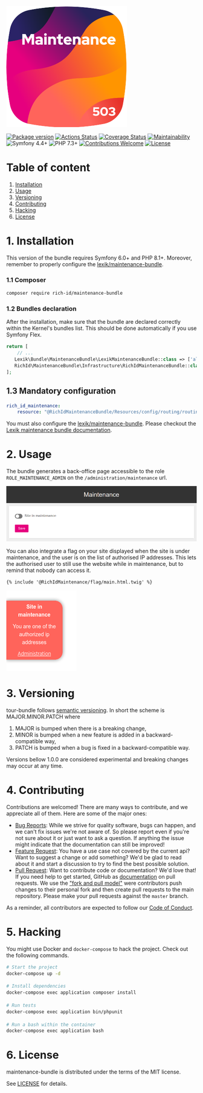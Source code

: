 ![Logo](.github/maintenance-bundle.svg)

[![Package version](https://img.shields.io/packagist/v/rich-id/maintenance-bundle)](https://packagist.org/packages/rich-id/maintenance-bundle)
[![Actions Status](https://github.com/rich-id/maintenance-bundle/workflows/Tests/badge.svg)](https://github.com/rich-id/maintenance-bundle/actions)
[![Coverage Status](https://coveralls.io/repos/github/rich-id/maintenance-bundle/badge.svg?branch=master)](https://coveralls.io/github/rich-id/maintenance-bundle?branch=master)
[![Maintainability](https://api.codeclimate.com/v1/badges/af5513a99208495d8c40/maintainability)](https://codeclimate.com/github/rich-id/maintenance-bundle/maintainability)
![Symfony 4.4+](https://img.shields.io/badge/Symfony-4.4+-000000)
![PHP 7.3+](https://img.shields.io/badge/PHP-7.3+-858ebb.svg)
[![Contributions Welcome](https://img.shields.io/badge/contributions-welcome-brightgreen.svg?style=flat)](https://github.com/rich-id/maintenance-bundle/issues)
[![License](https://img.shields.io/badge/license-MIT-blue.svg)](LICENSE)

# Table of content

1. [Installation](#1-installation)
2. [Usage](#2-usage)
3. [Versioning](#3-versioning)
4. [Contributing](#4-contributing)
5. [Hacking](#5-hacking)
6. [License](#6-license)

# 1. Installation

This version of the bundle requires Symfony 6.0+ and PHP 8.1+. Moreover, remember to properly configure the [lexik/maintenance-bundle](https://packagist.org/packages/lexik/maintenance-bundle).

### 1.1 Composer

```bash
composer require rich-id/maintenance-bundle
```

### 1.2 Bundles declaration

After the installation, make sure that the bundle are declared correctly within the Kernel's bundles list. This should be done automatically if you use Symfony Flex.

```php
return [
    // ...
   Lexik\Bundle\MaintenanceBundle\LexikMaintenanceBundle::class => ['all' => true],
   RichId\MaintenanceBundle\Infrastructure\RichIdMaintenanceBundle::class => ['all' => true],
];
```


## 1.3 Mandatory configuration



```yaml
rich_id_maintenance:
    resource: "@RichIdMaintenanceBundle/Resources/config/routing/routing.xml"
```

You must also configure the [lexik/maintenance-bundle](https://packagist.org/packages/lexik/maintenance-bundle). Please checkout the [Lexik maintenance bundle documentation](https://github.com/lexik/LexikMaintenanceBundle/blob/master/Resources/doc/index.md).


# 2. Usage

The bundle generates a back-office page accessible to the role `ROLE_MAINTENANCE_ADMIN` on the `/administration/maintenance` url.

![Admin](.github/images/admin.png)

You can also integrate a flag on your site displayed when the site is under maintenance, and the user is on the list of authorised IP addresses. This lets the authorised user to still use the website while in maintenance, but to remind that nobody can access it.

```html
{% include '@RichIdMaintenance/flag/main.html.twig' %}
```

![Admin](.github/images/flag.png)


# 3. Versioning

tour-bundle follows [semantic versioning](https://semver.org/). In short the scheme is MAJOR.MINOR.PATCH where
1. MAJOR is bumped when there is a breaking change,
2. MINOR is bumped when a new feature is added in a backward-compatible way,
3. PATCH is bumped when a bug is fixed in a backward-compatible way.

Versions bellow 1.0.0 are considered experimental and breaking changes may occur at any time.


# 4. Contributing

Contributions are welcomed! There are many ways to contribute, and we appreciate all of them. Here are some of the major ones:

* [Bug Reports](https://github.com/rich-id/maintenance-bundle/issues): While we strive for quality software, bugs can happen, and we can't fix issues we're not aware of. So please report even if you're not sure about it or just want to ask a question. If anything the issue might indicate that the documentation can still be improved!
* [Feature Request](https://github.com/rich-id/maintenance-bundle/issues): You have a use case not covered by the current api? Want to suggest a change or add something? We'd be glad to read about it and start a discussion to try to find the best possible solution.
* [Pull Request](https://github.com/rich-id/maintenance-bundle/merge_requests): Want to contribute code or documentation? We'd love that! If you need help to get started, GitHub as [documentation](https://help.github.com/articles/about-pull-requests/) on pull requests. We use the ["fork and pull model"](https://help.github.com/articles/about-collaborative-development-models/) were contributors push changes to their personal fork and then create pull requests to the main repository. Please make your pull requests against the `master` branch.

As a reminder, all contributors are expected to follow our [Code of Conduct](CODE_OF_CONDUCT.md).


# 5. Hacking

You might use Docker and `docker-compose` to hack the project. Check out the following commands.

```bash
# Start the project
docker-compose up -d

# Install dependencies
docker-compose exec application composer install

# Run tests
docker-compose exec application bin/phpunit

# Run a bash within the container
docker-compose exec application bash
```


# 6. License

maintenance-bundle is distributed under the terms of the MIT license.

See [LICENSE](LICENSE) for details.
